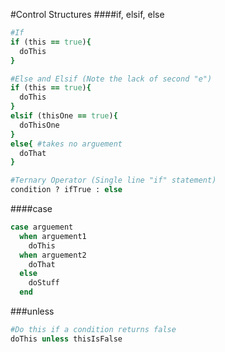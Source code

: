 #Control Structures
####if, elsif, else
```ruby
#If
if (this == true){
  doThis
}

#Else and Elsif (Note the lack of second "e")
if (this == true){
  doThis
}
elsif (thisOne == true){
  doThisOne
}
else{ #takes no arguement
  doThat
}

#Ternary Operator (Single line "if" statement)
condition ? ifTrue : else
```
####case
```ruby
case arguement
  when arguement1
    doThis
  when arguement2
    doThat
  else
    doStuff
  end
```
###unless
```ruby
#Do this if a condition returns false
doThis unless thisIsFalse
```
